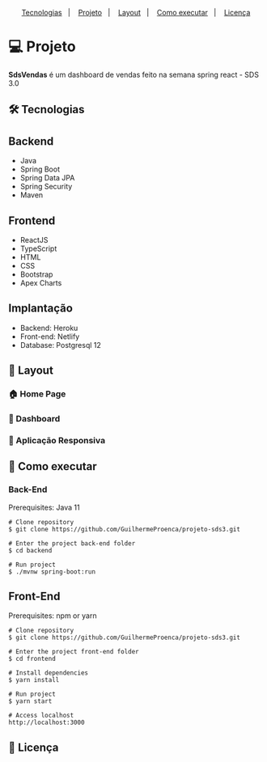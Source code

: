 <p align="center">
  <a href="#-tecnologias">Tecnologias</a>&nbsp;&nbsp;&nbsp;|&nbsp;&nbsp;&nbsp;
  <a href="#-projeto">Projeto</a>&nbsp;&nbsp;&nbsp;|&nbsp;&nbsp;&nbsp;
  <a href="#-layout">Layout</a>&nbsp;&nbsp;&nbsp;|&nbsp;&nbsp;&nbsp;
  <a href="#-como-executar">Como executar</a>&nbsp;&nbsp;&nbsp;|&nbsp;&nbsp;&nbsp;
  <a href="#-licença">Licença</a>
</p>

# 💻 Projeto
<strong>SdsVendas</strong> é um dashboard de vendas feito  na semana spring react - SDS 3.0

## 🛠 Tecnologias



## Backend
*  Java
* Spring Boot
* Spring Data JPA
* Spring Security
* Maven

## Frontend
* ReactJS
* TypeScript
* HTML
* CSS
* Bootstrap
* Apex Charts

## Implantação
* Backend: Heroku
* Front-end: Netlify
* Database: Postgresql 12

## 🔖 Layout
### 🏠 Home Page
### 🎯 Dashboard
### 📱 Aplicação Responsiva

## 🚀 Como executar

### Back-End
Prerequisites: Java 11

```
# Clone repository
$ git clone https://github.com/GuilhermeProenca/projeto-sds3.git

# Enter the project back-end folder
$ cd backend

# Run project
$ ./mvnw spring-boot:run
```

## Front-End
Prerequisites: npm or yarn
```
# Clone repository
$ git clone https://github.com/GuilhermeProenca/projeto-sds3.git

# Enter the project front-end folder
$ cd frontend

# Install dependencies
$ yarn install

# Run project
$ yarn start

# Access localhost
http://localhost:3000
```

## 📄 Licença




